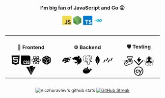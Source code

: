 <h3 align="center">I'm big fan of JavaScript and Go 😜</h3>

<div align="center">
  <img width="30" height="30" src="https://raw.githubusercontent.com/github/explore/80688e429a7d4ef2fca1e82350fe8e3517d3494d/topics/javascript/javascript.png">
  <img width="30" height="30" src="https://raw.githubusercontent.com/github/explore/80688e429a7d4ef2fca1e82350fe8e3517d3494d/topics/nodejs/nodejs.png">
  <img width="30" height="30" src="https://raw.githubusercontent.com/github/explore/80688e429a7d4ef2fca1e82350fe8e3517d3494d/topics/typescript/typescript.png">
  <img width="30" height="30" src="https://raw.githubusercontent.com/github/explore/80688e429a7d4ef2fca1e82350fe8e3517d3494d/topics/go/go.png">
</div>

<br />

<table align="center">
  <tr>
    <td align="center">
      <h3>🎨 Frontend</h3>
      <div>
        <img width="30" height="30" src="./assets/frontend/html5.svg" />
        <img width="30" height="30" src="./assets/frontend/css.svg" />
        <img width="30" height="30" src="./assets/frontend/react.svg" />
        <img width="30" height="30" src="./assets/frontend/webpack.svg" />
        <img width="30" height="30" src="./assets/frontend/vite.svg" />
      </div>
    </td>
    <td align="center">
      <h3>⚙️ Backend</h3>
      <div>
        <img width="30" height="30" src="./assets/backend/fastify.svg" />
        <img width="30" height="30" src="./assets/backend/nestjs.svg" />
        <img width="30" height="30" src="./assets/backend/postgresql.svg" />
        <img width="30" height="30" src="./assets/backend/mongodb.svg" />
        <img width="30" height="30" src="./assets/backend/drizzle.svg" />
        <img width="30" height="30" src="./assets/backend/docker.svg" />
      </div>
    </td>
    <td align="center">
      <h3>🛡 Testing</h3>
      <div>
        <img width="30" height="30" src="./assets/testing/jest.svg" />
        <img width="30" height="30" src="./assets/testing/vitest.svg" />
        <img width="30" height="30" src="./assets/testing/testinglibrary.svg" />
        <img width="30" height="30" src="./assets/testing/cypress.svg" />
      </div>
    </td>
  </tr>
</table>

<br />

<div align="center">
  <img height="170px" alt="Viczhuravlev's github stats" src="https://github-readme-stats.vercel.app/api?username=viczhuravlev&show_icons=true&hide_border=true&theme=transparent" />
  <a href="https://git.io/streak-stats"><img src="https://github-readme-streak-stats.herokuapp.com?user=viczhuravlev&theme=transparent&mode=weekly&card_height=170" alt="GitHub Streak" /></a>
</div>
